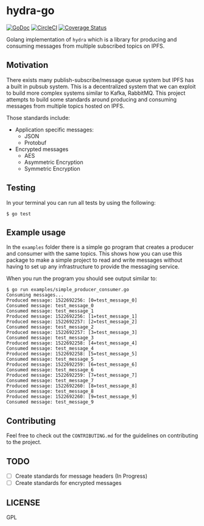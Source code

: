 # hydra-go

[![GoDoc](https://godoc.org/github.com/halonproject/hydra-go?status.svg)](https://godoc.org/github.com/halonproject/hydra-go)
[![CircleCI](https://circleci.com/gh/halonproject/hydra-go.svg?style=svg)](https://circleci.com/gh/halonproject/hydra-go)
[![Coverage Status](https://coveralls.io/repos/github/HalonProject/hydra-go/badge.svg)](https://coveralls.io/github/HalonProject/hydra-go)

Golang implementation of `hydra` which is a library for producing and consuming
messages from multiple subscribed topics on IPFS.

## Motivation

There exists many publish-subscribe/message queue system but IPFS has a built in
pubsub system. This is a decentralized system that we can exploit to build more
complex systems similar to Kafka, RabbitMQ. This project attempts to build some
standards around producing and consuming messages from multiple topics hosted on IPFS.

Those standards include:

- Application specific messages:
  - JSON
  - Protobuf
- Encrypted messages
  - AES
  - Asymmetric Encryption
  - Symmetric Encryption

## Testing


In your terminal you can run all tests by using the following:

```
$ go test
```

## Example usage

In the `examples` folder there is a simple go program that creates a producer and
consumer with the same topics. This shows how you can use this package to make a
simple project to read and write messages without having to set up any infrastructure
to provide the messaging service.

When you run the program you should see output similar to:

```
$ go run examples/simple_producer_consumer.go
Consuming messages...
Produced message: 1522692256: [0=test_message_0]
Consumed message: test_message_0
Consumed message: test_message_1
Produced message: 1522692256: [1=test_message_1]
Produced message: 1522692257: [2=test_message_2]
Consumed message: test_message_2
Produced message: 1522692257: [3=test_message_3]
Consumed message: test_message_3
Produced message: 1522692258: [4=test_message_4]
Consumed message: test_message_4
Produced message: 1522692258: [5=test_message_5]
Consumed message: test_message_5
Produced message: 1522692259: [6=test_message_6]
Consumed message: test_message_6
Produced message: 1522692259: [7=test_message_7]
Consumed message: test_message_7
Produced message: 1522692260: [8=test_message_8]
Consumed message: test_message_8
Produced message: 1522692260: [9=test_message_9]
Consumed message: test_message_9
```

## Contributing

Feel free to check out the `CONTRIBUTING.md` for the guidelines on contributing
to the project.  

## TODO

- [ ] Create standards for message headers (In Progress)
- [ ] Create standards for encrypted messages

## LICENSE

GPL
